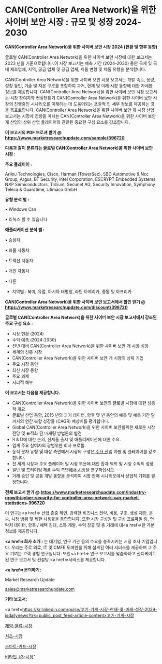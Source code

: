 # CAN(Controller Area Network)을 위한 사이버 보안 시장 : 규모 및 성장 2024-2030

<strong>CAN(Controller Area Network)을 위한 사이버 보안 시장 2024 (현황 및 향후 동향)</strong>

글로벌 CAN(Controller Area Network)을 위한 사이버 보안 시장에 대한 보고서는 2023 년을 기준으로합니다.이 시장 보고서는 예측 기간 (2024-2030) 동안 국제 및 국내 제조업체, 지역, 공급 업체 및 공급 업체, 제품 변형 및 제품 유형을 분석합니다.

CAN(Controller Area Network)을 위한 사이버 보안 시장 보고서는 개발 속도, 용량, 성장 동인, 기술 및 자본 구조를 포함하여 과거, 현재 및 미래 시장 동향에 대한 자세한 정보를 제공합니다. CAN(Controller Area Network)을 위한 사이버 보안 시장 보고서는 시장 참여자와 컨설턴트가 CAN(Controller Area Network)을 위한 사이버 보안 시장의 진행중인 시나리오를 이해하는 데 도움이되는 포괄적 인 세부 정보를 제공하는 것을 목표로합니다. CAN(Controller Area Network)을 위한 사이버 보안 개 시장 산업 보고서는 시장에 영향을 미치는 CAN(Controller Area Network)을 위한 사이버 보안 개 산업의 상위 산업 플레이어와 관련된 중요한 구성 요소를 강조합니다.



<strong>이 보고서의 PDF 브로셔 받기 @ <a href=https://www.marketresearchupdate.com/sample/396720>https://www.marketresearchupdate.com/sample/396720</a></strong>



<strong>다음과 같이 분류되는 글로벌 CAN(Controller Area Network)을 위한 사이버 보안 시장 :</strong>



<strong>주요 플레이어 :</strong>

Arilou Technologies, Cisco, Harman (TowerSec), SBD Automotive & Ncc Group, Argus, BT Security, Intel Corporation, ESCRYPT Embedded Systems, NXP Semiconductors, Trillium, Secunet AG, Security Innovation, Symphony Teleca & Guardtime, Utimaco GmbH



<strong>유형 분석 별 :</strong>

• Windows Can

• 리눅스 할 수 있습니다



<strong>애플리케이션 분석 별 :</strong>

• 승용차

• 화물 자동차

• 트랙션 자동차

• 개인 자동차

• 다른

<ul>
  <li>지역별 : 북미, 유럽, 아시아 태평양, 라틴 아메리카, 중동 및 아프리카</li>
</ul>


<strong>CAN(Controller Area Network)을 위한 사이버 보안 보고서에서 할인 받기 @ <a href=https://www.marketresearchupdate.com/discount/396720>https://www.marketresearchupdate.com/discount/396720</a></strong>



<strong>글로벌 CAN(Controller Area Network)을 위한 사이버 보안 시장 보고서에서 강조된 주요 구성 요소 :</strong>
<ul>
  <li>시장 현황 (2024)</li>
  <li>수익 예측 (2024-2030)</li>
  <li>전년 대비 CAN(Controller Area Network)을 위한 사이버 보안 개 시장 성장</li>
  <li>세계의 신흥 시장</li>
  <li>CAN(Controller Area Network)을 위한 사이버 보안 개 시장의 상위 기업</li>
  <li>주요 시장 동인</li>
  <li>최신 시장 동향</li>
  <li>주요 과제</li>
  <li>지리적 해부</li>
</ul>


<strong>이 보고서는 다음을 제공합니다.</strong>
<ul>
  <li>CAN(Controller Area Network)을 위한 사이버 보안의 글로벌 시장에 대한 심층적 개요.</li>
  <li>글로벌 산업 동향, 2015 년의 과거 데이터, 향후 몇 년 동안의 예측 및 예측 기간 말까지의 연간 복합 성장률 (CAGR) 예상치를 평가합니다.</li>
  <li>Global CAN(Controller Area Network)을 위한 사이버 보안를위한 새로운 시장 전망 및 표적화 된 마케팅 방법론의 발견</li>
  <li>R &amp; D에 대한 논의, 신제품 출시 및 애플리케이션에 대한 수요.</li>
  <li>업계 주요 참여자의 광범위한 회사 프로필.</li>
  <li>동적 분자 유형 및 대상 측면에서 시장의 구성은<a href=> 주요 산</a>업 자원 및 플레이어를 강조합니다.</li>
  <li>전 세계 시장과 주요 플레이어 및 시장 부문에 대한 환자 역학 및 시장 수익의 성장.</li>
  <li>일반 및 프리미엄 제품 수익 측면<a href=>에서 시</a>장을 연구하십시오.</li>
  <li>거래 승인 및 공동 개발 동향을 분석하여 시장 판매 시나리오에서 상업적 기회를 결정합니다.</li>
</ul>



<strong>전체 보고서 받기 @ <a href=https://www.marketresearchupdate.com/industry-growth/cyber-security-for-controller-area-network-can-market-statistices-396720>https://www.marketresearchupdate.com/industry-growth/cyber-security-for-controller-area-network-can-market-statistices-396720</a></strong>

이 연구는<a href=> 산업 존중</a> 체인, 강력한 비즈니스 전략, 비용, 구조, 생성 제한, 운송, 시장 범위 및 제한 사용률을 통합합니다. 또한 시장 구성원 및 구성 프로파일 링, 연락처 데이터, 항목 / 혜택 침대, 소득 개발, 수익 창출 및 총 거래에 대<a href=>한 기본 </a>정보를 제공합니다.



<strong><a href=>회사 소</a>개 :</strong>
는 대기업, 연구 기관 등의 수요를 충족시키는 시장 조사 기업입니다. 우리는 주로 의료, IT 및 CMFE 도메인을 위해 설계된 여러 서비스를 제공하며 그 주요 기여는 고객 경험 연구입니다. 또한<a href=> 연구 보</a>고서를 맞춤화하고 신디케이트 된 연구 보고서 및 컨설팅 <a href=>서비스</a>를 제공합니다.



<strong><a href=>문의하기:</a></strong>

Market Research Update

sales@marketresearchupdate.com



<strong>기타 보고서:</strong>

<a href=https://kr.linkedin.com/pulse/꼬기-기계-시장-현재-및-미래-성장-2029-isdailynews?trk=public_post_feed-article-content>꼬기-기계-시장</a>

<a href=https://www.linkedin.com/pulse/제약-물류-시장-세분화-연구-및-목표-고객2029년-data-dive-diaries-24-analysis/>제약-물류-시장</a>

<a href=https://www.linkedin.com/pulse/셔츠-시장-세분화-연구-및-목표-고객2029년-trendsetters-talk-360-analysis-dusqf/>셔츠-시장</a>

<a href=https://www.linkedin.com/pulse/스마트-카드-시장-현재-및-미래-성장-2029-market-matrix-musings-analysis-o2dif/>스마트-카드-시장</a>

<a href=https://www.linkedin.com/pulse/비타민-k3-시장-동향-및-성장-전망-trend-tracking-tips-360-analysis-q8qdc/>비타민-k3-시장</a>"
